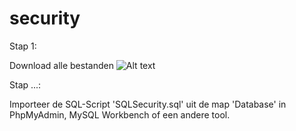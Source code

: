 # security


Stap 1:

Download alle bestanden
![Alt text](https://puu.sh/uK12t.png "Download")


Stap ...:

Importeer de SQL-Script 'SQLSecurity.sql' uit de map 'Database' in PhpMyAdmin, MySQL Workbench of een andere tool.

